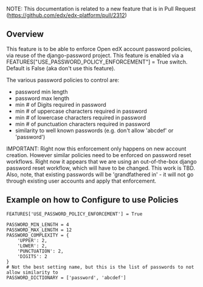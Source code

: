 NOTE: This documentation is related to a new feature that is in Pull Request (https://github.com/edx/edx-platform/pull/2312)

## Overview

This feature is to be able to enforce Open edX account password policies, via reuse of the django-password project. This feature is enabled via a FEATURES["USE_PASSWORD_POLICY_ENFORCEMENT"] = True switch. Default is False (aka don't use this feature).

The various password policies to control are:

- password min length
- password max length
- min # of Digits required in password
- min # of uppercase characters required in password
- min # of lowercase characters required in password
- min # of punctuation characters required in password
- similarity to well known passwords (e.g. don't allow 'abcdef' or 'password')

IMPORTANT: Right now this enforcement only happens on new account creation. However similar policies need to be enforced on password reset workflows. Right now it appears that we are using an out-of-the-box django password reset workflow, which will have to be changed. This work is TBD. Also, note, that existing passwords will be 'grandfathered in' - it will not go through existing user accounts and apply that enforcement.

## Example on how to Configure to use Policies

```
FEATURES['USE_PASSWORD_POLICY_ENFORCEMENT'] = True

PASSWORD_MIN_LENGTH = 4
PASSWORD_MAX_LENGTH = 12
PASSWORD_COMPLEXITY = {
    'UPPER': 2,
    'LOWER': 2,
    'PUNCTUATION': 2,
    'DIGITS': 2
}
# Not the best setting name, but this is the list of passwords to not allow similarity to
PASSWORD_DICTIONARY = ['password', 'abcdef']
```